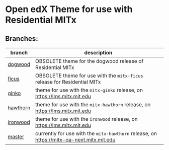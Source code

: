 # Open edX Theme for use with Residential MITx

## Branches:

| branch                                                         | description                                                                              |
|----------------------------------------------------------------|------------------------------------------------------------------------------------------|
| [dogwood](https://github.com/mitodl/mitx-theme/tree/dogwood)   | OBSOLETE theme for the dogwood release of Residential MITx                               |
| [ficus](https://github.com/mitodl/mitx-theme/tree/ficus)       | OBSOLETE theme for use with the `mitx-ficus` release for Residential MITx                |
| [ginko](https://github.com/mitodl/mitx-theme/tree/ginko)       | theme for use with the `mitx-ginko` release, on https://lms.mitx.mit.edu                 |
| [hawthorn](https://github.com/mitodl/mitx-theme/tree/hawthorn) | theme for use with the `mitx-hawthorn` release, on https://lms.mitx.mit.edu              |
| [ironwood](https://github.com/mitodl/mitx-theme/tree/ironwood) | theme for use with the `ironwood` release, on https://lms.mitx.mit.edu                   |
| [master](https://github.com/mitodl/mitx-theme/tree/master)     | currently for use with the `mitx-hawthorn` release, on https://mitx-qa-next.mitx.mit.edu |
